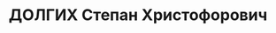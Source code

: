 ---
title: ДОЛГИХ Степан Христофорович
description: 'Род. в 1891, Курская губ., Льговский уезд, с. Ивановское, русский, обр.:
  высшее, член ВКП(б). Проживал: Москва, ул. Солянка, д. 1, кв. 111. Уполномоченный
  Главлита при Трансжелдориздате.

  Арестован 29.10.1936. Обв. в подготовке терактов. Приговор: ВК ВС СССР, 08.03.1937
  – ВМН. Расстрелян 09.03.1937, г.Москва.

  Реабилитирован ВК ВС СССР 08.09.1956'
---